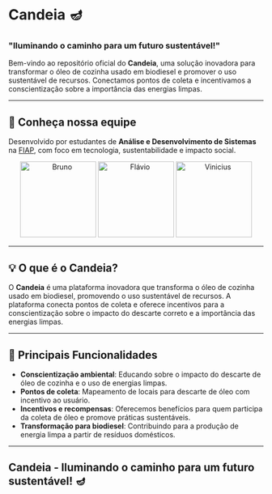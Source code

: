 # Candeia 🪔 
### "Iluminando o caminho para um futuro sustentável!"

Bem-vindo ao repositório oficial do **Candeia**, uma solução inovadora para transformar o óleo de cozinha usado em biodiesel e promover o uso sustentável de recursos. Conectamos pontos de coleta e incentivamos a conscientização sobre a importância das energias limpas.

---

## 👥 Conheça nossa equipe  
Desenvolvido por estudantes de **Análise e Desenvolvimento de Sistemas** na [FIAP](https://www.fiap.com.br/), com foco em tecnologia, sustentabilidade e impacto social.
<div align="center">
  <a href="https://www.linkedin.com/in/bruno-carlos-soares/" target="_blank"><img src="https://media.licdn.com/dms/image/v2/D4D35AQGUcmk3tX4fKA/profile-framedphoto-shrink_400_400/profile-framedphoto-shrink_400_400/0/1729376360641?e=1732489200&v=beta&t=X1UuGS7dWgZxZFShhRtZPsJXnEm1M0plV7btBKueJRg" alt="Bruno" height="150px"></a>
  <a href="https://www.linkedin.com/in/flavio-felinto/" target="_blank"><img src="https://media.licdn.com/dms/image/v2/D4E35AQHJ6FIoRDQbMA/profile-framedphoto-shrink_400_400/profile-framedphoto-shrink_400_400/0/1726251532291?e=1732489200&v=beta&t=YDPxHiaZJxtncoLSVlfeUOBymBzElZjX6_FmeysdJbA" alt="Flávio" height="150px"></a>
  <a href="https://www.linkedin.com/in/vinicius-rodrigues-tecnologia/" target="_blank"><img src="https://media.licdn.com/dms/image/v2/C4E03AQHZOQRqiJdsgA/profile-displayphoto-shrink_400_400/profile-displayphoto-shrink_400_400/0/1614824391433?e=1737590400&v=beta&t=pFjWFEZ2MQHLnKv1UdxQ6s8ejB4XyeEwlbhR037kViU" alt="Vinicius" height="150px"></a>
</div>

---

## 💡 O que é o Candeia?  
O **Candeia** é uma plataforma inovadora que transforma o óleo de cozinha usado em biodiesel, promovendo o uso sustentável de recursos. A plataforma conecta pontos de coleta e oferece incentivos para a conscientização sobre o impacto do descarte correto e a importância das energias limpas.  

---

## 🚀 Principais Funcionalidades  
- **Conscientização ambiental**: Educando sobre o impacto do descarte de óleo de cozinha e o uso de energias limpas.  
- **Pontos de coleta**: Mapeamento de locais para descarte de óleo com incentivo ao usuário.  
- **Incentivos e recompensas**: Oferecemos benefícios para quem participa da coleta de óleo e promove práticas sustentáveis.  
- **Transformação para biodiesel**: Contribuindo para a produção de energia limpa a partir de resíduos domésticos.  

---

## **Candeia - Iluminando o caminho para um futuro sustentável!** 🪔
